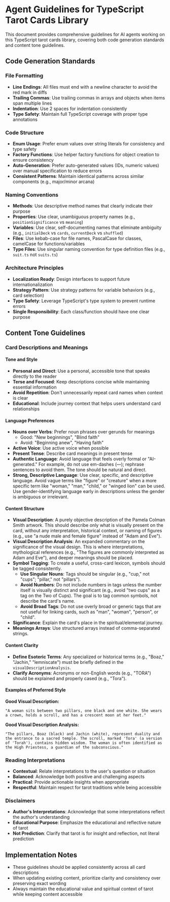# Agent Guidelines for TypeScript Tarot Cards Library

This document provides comprehensive guidelines for AI agents working on this TypeScript tarot cards library, covering both code generation standards and content tone guidelines.

## Code Generation Standards

### File Formatting
- **Line Endings**: All files must end with a newline character to avoid the red mark in diffs
- **Trailing Commas**: Use trailing commas in arrays and objects when items span multiple lines
- **Indentation**: Use 2 spaces for indentation consistently
- **Type Safety**: Maintain full TypeScript coverage with proper type annotations

### Code Structure
- **Enum Usage**: Prefer enum values over string literals for consistency and type safety
- **Factory Functions**: Use helper factory functions for object creation to ensure consistency
- **Auto-Generation**: Prefer auto-generated values (IDs, numeric values) over manual specification to reduce errors
- **Consistent Patterns**: Maintain identical patterns across similar components (e.g., major/minor arcana)

### Naming Conventions
- **Methods**: Use descriptive method names that clearly indicate their purpose
- **Properties**: Use clear, unambiguous property names (e.g., `positionSignificance` vs `meaning`)
- **Variables**: Use clear, self-documenting names that eliminate ambiguity (e.g., `initialDeck` vs `cards`, `currentDeck` vs `shuffled`)
- **Files**: Use kebab-case for file names, PascalCase for classes, camelCase for functions/variables
- **Type Files**: Use singular naming convention for type definition files (e.g., `suit.ts` not `suits.ts`)

### Architecture Principles
- **Localization Ready**: Design interfaces to support future internationalization
- **Strategy Pattern**: Use strategy patterns for variable behaviors (e.g., card selection)
- **Type Safety**: Leverage TypeScript's type system to prevent runtime errors
- **Single Responsibility**: Each class/function should have one clear purpose

## Content Tone Guidelines

### Card Descriptions and Meanings

#### Tone and Style
- **Personal and Direct**: Use a personal, accessible tone that speaks directly to the reader
- **Terse and Focused**: Keep descriptions concise while maintaining essential information
- **Avoid Repetition**: Don't unnecessarily repeat card names when context is clear
- **Educational**: Include journey context that helps users understand card relationships

#### Language Preferences
- **Nouns over Verbs**: Prefer noun phrases over gerunds for meanings
  - Good: "New beginnings", "Blind faith"
  - Avoid: "Beginning anew", "Having faith"
- **Active Voice**: Use active voice when possible
- **Present Tense**: Describe card meanings in present tense
- **Authentic Language**: Avoid language that feels overly formal or "AI-generated." For example, do not use em-dashes (—); rephrase sentences to avoid them. The tone should be natural and direct.
- **Strong, Descriptive Language**: Use clear, specific, and descriptive language. Avoid vague terms like "figure" or "creature" when a more specific term like "woman," "man," "child," or "winged lion" can be used. Use gender-identifying language early in descriptions unless the gender is ambiguous or irrelevant.

#### Content Structure
- **Visual Description**: A purely objective description of the Pamela Colman Smith artwork. This should describe only what is visually present on the card, without any interpretation, historical context, or naming of figures (e.g., use "a nude male and female figure" instead of "Adam and Eve").
- **Visual Description Analysis**: An expanded commentary on the significance of the visual design. This is where interpretations, mythological references (e.g., "The figures are commonly interpreted as Adam and Eve"), and deeper meanings should be placed.
- **Symbol Tagging**: To create a useful, cross-card lexicon, symbols should be tagged consistently.
  - **Use Singular Nouns**: Tags should be singular (e.g., "cup," not "cups"; "pillar," not "pillars").
  - **Avoid Numbers**: Do not include numbers in tags unless the number itself is visually distinct and significant (e.g., avoid "two cups" as a tag on the Two of Cups). The goal is to tag common symbols, not describe the card's name.
  - **Avoid Broad Tags**: Do not use overly broad or generic tags that are not useful for linking cards, such as "man", "woman", "person", or "child".
- **Significance**: Explain the card's place in the spiritual/elemental journey.
- **Meanings Arrays**: Use structured arrays instead of comma-separated strings.

#### Content Clarity
- **Define Esoteric Terms**: Any specialized or historical terms (e.g., "Boaz," "Jachin," "lemniscate") must be briefly defined in the `visualDescriptionAnalysis`.
- **Clarify Acronyms**: Acronyms or non-English words (e.g., "TORA") should be explained and properly cased (e.g., "Tora").

#### Examples of Preferred Style

**Good Visual Description:**
```
"A woman sits between two pillars, one black and one white. She wears a crown, holds a scroll, and has a crescent moon at her feet."
```

**Good Visual Description Analysis:**
```
"The pillars, Boaz (black) and Jachin (white), represent duality and the entrance to a sacred temple. The scroll, marked 'Tora' (a version of 'Torah'), contains hidden wisdom. The woman is often identified as the High Priestess, a guardian of the subconscious."
```

### Reading Interpretations
- **Contextual**: Relate interpretations to the user's question or situation
- **Balanced**: Acknowledge both positive and challenging aspects
- **Practical**: Provide actionable insights when appropriate
- **Respectful**: Maintain respect for tarot traditions while being accessible

### Disclaimers
- **Author's Interpretations**: Acknowledge that some interpretations reflect the author's understanding
- **Educational Purpose**: Emphasize the educational and reflective nature of tarot
- **Not Prediction**: Clarify that tarot is for insight and reflection, not literal prediction

## Implementation Notes
- These guidelines should be applied consistently across all card descriptions
- When updating existing content, prioritize clarity and consistency over preserving exact wording
- Always maintain the educational value and spiritual context of tarot while keeping content accessible

